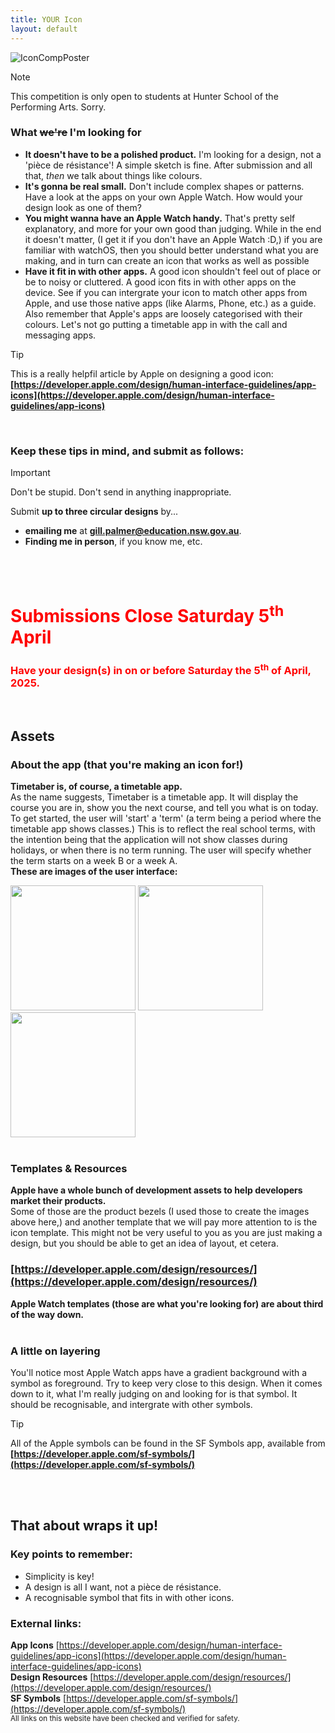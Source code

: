```yaml
---
title: YOUR Icon
layout: default
---
```


![IconCompPoster](https://github.com/user-attachments/assets/3b874a52-a957-44d4-99ad-17710e48c2dd)

> [!NOTE]
> This competition is only open to students at Hunter School of the Performing Arts. Sorry.


<h3>
  What <s>we're</s> I'm looking for
</h3>

<ul>
  <li><b>It doesn't have to be a polished product.</b> I'm looking for a design, not a 'pièce de résistance'! A simple sketch is fine. After submission and all that, <i>then</i> we talk about things like colours.</li>
  <li><b>It's gonna be real small.</b> Don't include complex shapes or patterns. Have a look at the apps on your own Apple Watch. How would your design look as one of them?</li>
  <li><b>You might wanna have an Apple Watch handy.</b> That's pretty self explanatory, and more for your own good than judging. While in the end it doesn't matter, (I get it if you don't have an Apple Watch :D,) if you are familiar with watchOS, then you should better understand what you are making, and in turn can create an icon that works as well as possible</li>
  <li><b>Have it fit in with other apps.</b> A good icon shouldn't feel out of place or be to noisy or cluttered. A good icon fits in with other apps on the device. See if you can intergrate your icon to match other apps from Apple, and use those native apps (like Alarms, Phone, etc.) as a guide. Also remember that Apple's apps are loosely categorised with their colours. Let's not go putting a timetable app in with the call and messaging apps.</li>
</ul>

> [!TIP]
> This is a really helpfil article by Apple on designing a good icon:\
> **[https://developer.apple.com/design/human-interface-guidelines/app-icons](https://developer.apple.com/design/human-interface-guidelines/app-icons)**

<br/>


### Keep these tips in mind, and submit as follows:
> [!IMPORTANT]  
> Don't be stupid. Don't send in anything inappropriate.
> <br/>

Submit **up to three circular designs** by...<br/>
- **emailing me** at **gill.palmer@education.nsw.gov.au**.
- **Finding me in person**, if you know me, etc.
<br>
<br>
<h1 style="color:red;"><b>Submissions Close Saturday 5<sup>th</sup> April</b></h1>
<h3 style="color:red;"><b>Have your design(s) in <b>on or before</b> Saturday the 5<sup>th</sup> of April, 2025.</b></h3>
<br>

## Assets

### About the app (that you're making an icon for!)
**Timetaber is, of course, a timetable app.**\
As the name suggests, Timetaber is a timetable app. It will display the course you are in, show you the next course, and tell you what is on today.
To get started, the user will 'start' a 'term' (a term being a period where the timetable app shows classes.) This is to reflect the real school terms, with the intention being that the application will not show classes during holidays, or when there is no term running. The user will specify whether the term starts on a week B or a week A.\
**These are images of the user interface:**

<img src="https://github.com/user-attachments/assets/bb9418d6-f2ce-412c-95a2-7d0d1ec46c12" width="200">
<img src="https://github.com/user-attachments/assets/e18578e1-63c4-40b0-a48b-058dc97fcd44" width="200">
<img src="https://github.com/user-attachments/assets/c625d165-db96-42c9-bb1d-3bb8465a42d2" width="200">
<br>
<br>

### Templates & Resources
**Apple have a whole bunch of development assets to help developers market their products.**\
Some of those are the product bezels (I used those to create the images above here,) and another template that we will pay more attention to is the icon template. This might not be very useful to you as you are just making a design, but you should be able to get an idea of layout, et cetera.

### [https://developer.apple.com/design/resources/](https://developer.apple.com/design/resources/)
**Apple Watch templates (those are what you're looking for) are about third of the way down.**
<br>
<br>

### A little on layering

You'll notice most Apple Watch apps have a gradient background with a symbol as foreground. Try to keep very close to this design. When it comes down to it, what I'm really judging on and looking for is that symbol. It should be recognisable, and intergrate with other symbols.
> [!TIP]
> All of the Apple symbols can be found in the SF Symbols app, available from
> **[https://developer.apple.com/sf-symbols/](https://developer.apple.com/sf-symbols/)**

<br>
<br>

## That about wraps it up!
### Key points to remember:
- Simplicity is key!
- A design is all I want, not a pièce de résistance.
- A recognisable symbol that fits in with other icons.
### External links:
**App Icons** [https://developer.apple.com/design/human-interface-guidelines/app-icons](https://developer.apple.com/design/human-interface-guidelines/app-icons) \
**Design Resources** [https://developer.apple.com/design/resources/](https://developer.apple.com/design/resources/) \
**SF Symbols** [https://developer.apple.com/sf-symbols/](https://developer.apple.com/sf-symbols/) \
<sub>All links on this website have been checked and verified for safety.</sub>




